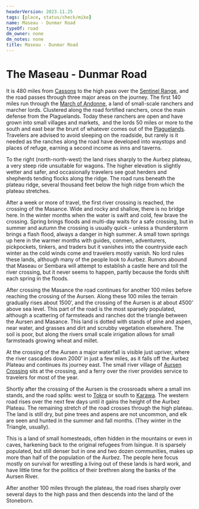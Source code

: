 ```yaml
---
headerVersion: 2023.11.25
tags: [place, status/check/mike]
name: Maseau - Dunmar Road
typeOf: road
dm_owner: none
dm_notes: none
title: Maseau - Dunmar Road
---
```

# The Maseau - Dunmar Road

It is 480 miles from [Cassons](<../duchy-of-maseau/cassons.md>) to the high pass over the [Sentinel Range](<../../sentinel-range.md>), and the road passes through three major areas on the journey. The first 140 miles run through the [March of Andonne](<../duchy-of-maseau/march-of-andonne.md>), a land of small-scale ranchers and marcher lords. Clustered along the road fortified ranchers, once the main defense from the Plaguelands. Today these ranchers are open and have grown into small villages and markets,  and the lords 50 miles or more to the south and east bear the brunt of whatever comes out of the [Plaguelands](<../../upper-istaros/plaguelands.md>). Travelers are advised to avoid sleeping on the roadside, but rarely is it needed as the ranches along the road have developed into waystops and places of refuge, earning a second income as inns and taverns.

To the right (north-north-west) the land rises sharply to the Aurbez plateau, a very steep ride unsuitable for wagons. The higher elevation is slightly wetter and safer, and occasionally travelers see goat herders and shepherds tending flocks along the ridge. The road runs beneath the plateau ridge, several thousand feet below the high ridge from which the plateau stretches.

After a week or more of travel, the first river crossing is reached, the crossing of the Masance. Wide and rocky and shallow, there is no bridge here. In the winter months when the water is swift and cold, few brave the crossing. Spring brings floods and multi-day waits for a safe crossing, but in summer and autumn the crossing is usually quick – unless a thunderstorm brings a flash flood, always a danger in high summer. A small town springs up here in the warmer months with guides, conmen, adventurers, pickpockets, tinkers, and traders but it vanishes into the countryside each winter as the cold winds come and travelers mostly vanish. No lord rules these lands, although many of the people look to Aurbez. Rumors abound that Maseau or Sembara will attempt to establish a castle here and toll the river crossing, but it never seems to happen, partly because the fords shift each spring in the floods.

After crossing the Masance the road continues for another 100 miles before reaching the crossing of the Aursen. Along these 100 miles the terrain gradually rises about 1500’, and the crossing of the Aursen is at about 4500’ above sea level. This part of the road is the most sparsely populated, although a scattering of farmsteads and ranches dot the triangle between the Aursen and Masance. This land is dotted with stands of pine and aspen, near water, and grasses and dirt and scrubby vegetation elsewhere. The soil is poor, but along the rivers small scale irrigation allows for small farmsteads growing wheat and millet. 

At the crossing of the Aursen a major waterfall is visible just upriver, where the river cascades down 2000’ in just a few miles, as it falls off the Aurbez Plateau and continues its journey east. The small river village of [Aursen Crossing](<../../upper-istaros/refounded-alliance-of-aurbez/aursen-crossing.md>) sits at the crossing, and a ferry over the river provides service to travelers for most of the year.

Shortly after the crossing of the Aursen is the crossroads where a small inn stands, and the road splits: west to [Tokra](<../../greater-dunmar/realms/dunmar/central-dunmar/tokra/tokra.md>) or south to [Karawa](<../../greater-dunmar/realms/dunmar/eastern-dunmar/karawa.md>). The western road rises over the next few days until it gains the height of the Aurbez Plateau. The remaining stretch of the road crosses through the high plateau. The land is still dry, but pine trees and aspens are not uncommon, and elk are seen and hunted in the summer and fall months. (They winter in the Triangle, usually).

This is a land of small homesteads, often hidden in the mountains or even in caves, harkening back to the original refugees from Isingue. It is sparsely populated, but still denser but in one and two dozen communities, makes up more than half of the population of the Aurbez. The people here focus mostly on survival for wrestling a living out of these lands is hard work, and have little time for the politics of their brethren along the banks of the Aursen River.

After another 100 miles through the plateau, the road rises sharply over several days to the high pass and then descends into the land of the Stoneborn.
